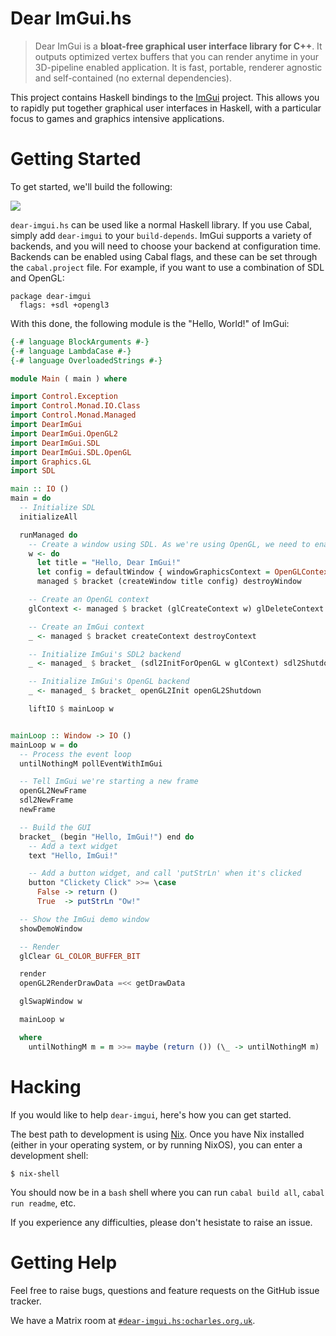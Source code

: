 # Dear ImGui.hs

> Dear ImGui is a **bloat-free graphical user interface library for C++**. It
> outputs optimized vertex buffers that you can render anytime in your
> 3D-pipeline enabled application. It is fast, portable, renderer agnostic and
> self-contained (no external dependencies).

This project contains Haskell bindings to the
[ImGui](https://github.com/ocornut/imgui) project. This allows you to rapidly
put together graphical user interfaces in Haskell, with a particular focus to
games and graphics intensive applications.

# Getting Started

To get started, we'll build the following:

![](./Example.png)

`dear-imgui.hs` can be used like a normal Haskell library. If you use Cabal,
simply add `dear-imgui` to your `build-depends`. ImGui supports a variety of
backends, and you will need to choose your backend at configuration time.
Backends can be enabled using Cabal flags, and these can be set through the
`cabal.project` file. For example, if you want to use a combination of SDL and
OpenGL:

```
package dear-imgui
  flags: +sdl +opengl3
```

With this done, the following module is the "Hello, World!" of ImGui:

``` haskell
{-# language BlockArguments #-}
{-# language LambdaCase #-}
{-# language OverloadedStrings #-}

module Main ( main ) where

import Control.Exception
import Control.Monad.IO.Class
import Control.Monad.Managed
import DearImGui
import DearImGui.OpenGL2
import DearImGui.SDL
import DearImGui.SDL.OpenGL
import Graphics.GL
import SDL

main :: IO ()
main = do
  -- Initialize SDL
  initializeAll

  runManaged do
    -- Create a window using SDL. As we're using OpenGL, we need to enable OpenGL too.
    w <- do
      let title = "Hello, Dear ImGui!"
      let config = defaultWindow { windowGraphicsContext = OpenGLContext defaultOpenGL }
      managed $ bracket (createWindow title config) destroyWindow

    -- Create an OpenGL context
    glContext <- managed $ bracket (glCreateContext w) glDeleteContext

    -- Create an ImGui context
    _ <- managed $ bracket createContext destroyContext

    -- Initialize ImGui's SDL2 backend
    _ <- managed_ $ bracket_ (sdl2InitForOpenGL w glContext) sdl2Shutdown

    -- Initialize ImGui's OpenGL backend
    _ <- managed_ $ bracket_ openGL2Init openGL2Shutdown

    liftIO $ mainLoop w


mainLoop :: Window -> IO ()
mainLoop w = do
  -- Process the event loop
  untilNothingM pollEventWithImGui

  -- Tell ImGui we're starting a new frame
  openGL2NewFrame
  sdl2NewFrame
  newFrame

  -- Build the GUI
  bracket_ (begin "Hello, ImGui!") end do
    -- Add a text widget
    text "Hello, ImGui!"

    -- Add a button widget, and call 'putStrLn' when it's clicked
    button "Clickety Click" >>= \case
      False -> return ()
      True  -> putStrLn "Ow!"

  -- Show the ImGui demo window
  showDemoWindow

  -- Render
  glClear GL_COLOR_BUFFER_BIT

  render
  openGL2RenderDrawData =<< getDrawData

  glSwapWindow w

  mainLoop w

  where
    untilNothingM m = m >>= maybe (return ()) (\_ -> untilNothingM m)
```

# Hacking

If you would like to help `dear-imgui`, here's how you can get started.

The best path to development is using
[Nix](https://nixos.org/guides/install-nix.html). Once you have Nix installed
(either in your operating system, or by running NixOS), you can enter a
development shell:

```
$ nix-shell
```

You should now be in a `bash` shell where you can run `cabal build all`,
`cabal run readme`, etc.

If you experience any difficulties, please don't hesistate to raise an issue.

# Getting Help

Feel free to raise bugs, questions and feature requests on the GitHub issue
tracker.

We have a Matrix room at
[`#dear-imgui.hs:ocharles.org.uk`](https://matrix.to/#/#dear-imgui.hs:ocharles.org.uk).

